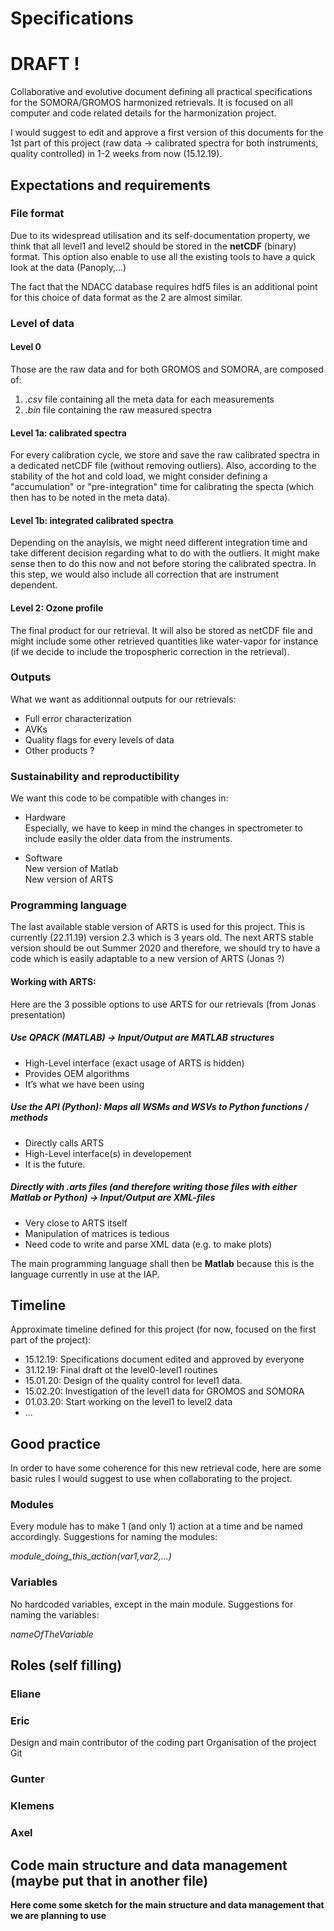 # Specifications
# DRAFT !
Collaborative and evolutive document defining all practical specifications for the SOMORA/GROMOS harmonized retrievals. It is focused on all computer and code related details for the harmonization project.

I would suggest to edit and approve a first version of this documents for the 1st part of this project (raw data -> calibrated spectra for both instruments, quality controlled) in 1-2 weeks from now (15.12.19).

## Expectations and requirements
### File format
Due to its widespread utilisation and its self-documentation property, we think that all level1 and level2 should be stored in the **netCDF** (binary) format. This option also enable to use all the existing tools to have a quick look at the data (Panoply,...)

The fact that the NDACC database requires hdf5 files is an additional point for this choice of data format as the 2 are almost similar. 

### Level of data
#### Level 0
Those are the raw data and for both GROMOS and SOMORA, are composed of:
1. *.csv* file containing all the meta data for each measurements
2. *.bin* file containing the raw measured spectra

#### Level 1a: calibrated spectra
For every calibration cycle, we store and save the raw calibrated spectra in a dedicated netCDF file (without removing outliers). Also, according to the stability of the hot and cold load, we might consider defining a "accumulation" or "pre-integration" time for calibrating the specta (which then has to be noted in the meta data).

#### Level 1b: integrated calibrated spectra
Depending on the anaylsis, we might need different integration time and take different decision regarding what to do with the outliers. It might make sense then to do this now and not before storing the calibrated spectra. In this step, we would also include all correction that are instrument dependent.

#### Level 2: Ozone profile
The final product for our retrieval. It will also be stored as netCDF file and might include some other retrieved quantities like water-vapor for instance (if we decide to include the tropospheric correction in the retrieval).

### Outputs
What we want as additionnal outputs for our retrievals:
* Full error characterization
* AVKs
* Quality flags for every levels of data
* Other products ?

### Sustainability and reproductibility
We want this code to be compatible with changes in:
* Hardware<br/> 
Especially, we have to keep in mind the changes in spectrometer to include easily the older data from the instruments.

* Software<br/>
New version of Matlab<br/>
New version of ARTS 


### Programming language 

The last available stable version of ARTS is used for this project. This is currently (22.11.19) version 2.3 which is 3 years old. 
The next ARTS stable version should be out Summer 2020 and therefore, we should try to have a code which is easily adaptable to a new version of ARTS (Jonas ?)

#### Working with ARTS:

Here are the 3 possible options to use ARTS for our retrievals (from Jonas presentation)
>
##### Use QPACK (MATLAB) → Input/Output are MATLAB structures
* High-Level interface (exact usage of ARTS is hidden)
* Provides OEM algorithms
* It’s what we have been using
>
##### Use the API (Python): Maps all WSMs and WSVs to Python functions / methods
* Directly calls ARTS
* High-Level interface(s) in developement
* It is the future.
>
##### Directly with .arts files (and therefore writing those files with either Matlab or Python) -> Input/Output are XML-files
* Very close to ARTS itself
* Manipulation of matrices is tedious
* Need code to write and parse XML data (e.g. to make plots)
 
The main programming language shall then be **Matlab** because this is the language currently in use at the IAP. 

## Timeline
Approximate timeline defined for this project (for now, focused on the first part of the project):

* 15.12.19: Specifications document edited and approved by everyone
* 31.12.19: Final draft ot the level0-level1 routines
* 15.01.20: Design of the quality control for level1 data.
* 15.02.20: Investigation of the level1 data for GROMOS and SOMORA
* 01.03.20: Start working on the level1 to level2 data
* ...


## Good practice
In order to have some coherence for this new retrieval code, here are some basic rules I would suggest to use when collaborating to the project.

### Modules
Every module has to make 1 (and only 1) action at a time and be named accordingly. Suggestions for naming the modules:

*module_doing_this_action(var1,var2,...)*

### Variables 
No hardcoded variables, except in the main module. Suggestions for naming the variables:

*nameOfTheVariable*

## Roles (self filling)

### Eliane

### Eric
Design and main contributor of the coding part
Organisation of the project
Git

### Gunter

### Klemens

### Axel

## Code main structure and data management  (maybe put that in another file)
**Here come some sketch for the main structure and data management that we are planning to use**

